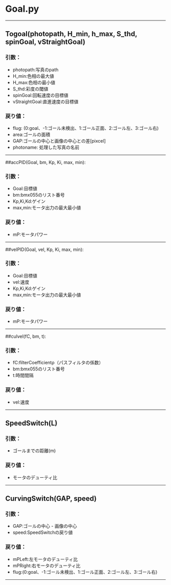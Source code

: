 # Goal.py
---
## Togoal(photopath, H_min, h_max, S_thd, spinGoal, vStraightGoal)  
### 引数：  
 - photopath:写真のpath  
 - H_min:色相の最大値  
 - H_max:色相の最小値  
 - S_thd:彩度の閾値  
 - spinGoal:回転速度の目標値  
 - vStraightGoal:直進速度の目標値  
### 戻り値：
 - flug: (0:goal、-1:ゴール未検出、1:ゴール正面、2:ゴール左、3:ゴール右)
 - area:ゴールの面積  
 - GAP:ゴールの中心と画像の中心との差[pixcel]  
 - photoname: 処理した写真の名前  
---
##accPID(Goal, bm, Kp, Ki, max, min):  
### 引数：
- Goal:目標値  
- bm:bmx055のリスト番号  
- Kp,Ki,Kd:ゲイン  
- max,min:モータ出力の最大最小値  
### 戻り値：  
- mP:モータパワー
---  
##velPID(Goal, vel, Kp, Ki, max, min):  
### 引数：
- Goal:目標値  
- vel:速度  
- Kp,Ki,Kd:ゲイン  
- max,min:モータ出力の最大最小値  
### 戻り値：  
- mP:モータパワー
---
##culvel(fC, bm, t):  
### 引数：
- fC:filterCoefficientρ（パスフィルタの係数）  
- bm:bmx055のリスト番号  
- t:時間間隔  
### 戻り値：  
- vel:速度
---
## SpeedSwitch(L)
### 引数：
 - ゴールまでの距離(m)  
### 戻り値：
 - モータのデューティ比  
---
## CurvingSwitch(GAP, speed)  
### 引数：
 - GAP:ゴールの中心 - 画像の中心  
 - speed:SpeedSwitchの戻り値  
### 戻り値：  
 - mPLeft:左モータのデューティ比  
 - mPRight:右モータのデューティ比  
 - flug:(0:goal、-1:ゴール未検出、1:ゴール正面、2:ゴール左、3:ゴール右) 
 ---

